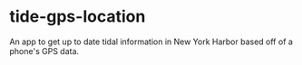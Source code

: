 # tide-gps-location
An app to get up to date tidal information in New York Harbor based off of a phone's GPS data.
